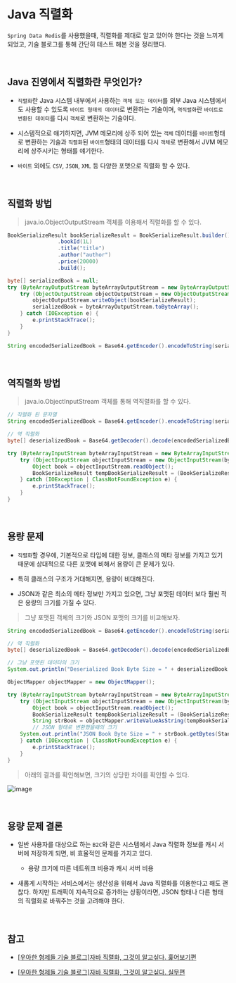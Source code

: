 # Java 직렬화

`Spring Data Redis`를 사용했을때, 직렬화를 제대로 알고 있어야 한다는 것을 느끼게 되었고, 기술 블로그를 통해 간단히 테스트 해본 것을 정리했다.

<br>

## Java 진영에서 직렬화란 무엇인가?

- `직렬화`란 Java 시스템 내부에서 사용하는 `객체 또는 데이터`를 외부 Java 시스템에서도 사용할 수 있도록 `바이트 형태의 데이터`로 변환하는 기술이며, `역직렬화`란 `바이트로 변환된 데이터`를 다시 `객체`로 변환하는 기술이다.

- 시스템적으로 얘기하지면, JVM 메모리에 상주 되어 있는 `객체` 데이터를 `바이트`형태로 변환하는 기술과 `직렬화`된 `바이트`형태의 데이터를 다시 `객체`로 변환해서 JVM 메모리에 상주시키는 형태를 얘기한다.

- `바이트` 외에도 `CSV`, `JSON`, `XML` 등 다양한 포맷으로 직렬화 할 수 있다.

<br>

## 직렬화 방법

> java.io.ObjectOutputStream 객체를 이용해서 직렬화를 할 수 있다.

```java
BookSerializeResult bookSerializeResult = BookSerializeResult.builder()
				.bookId(1L)
				.title("title")
				.author("author")
				.price(20000)
				.build();

byte[] serializedBook = null;
try (ByteArrayOutputStream byteArrayOutputStream = new ByteArrayOutputStream()) {
	try (ObjectOutputStream objectOutputStream = new ObjectOutputStream(byteArrayOutputStream)) {
		objectOutputStream.writeObject(bookSerializeResult);
		serializedBook = byteArrayOutputStream.toByteArray();
	} catch (IOException e) {
		e.printStackTrace();
	}
}

String encodedSerializedBook = Base64.getEncoder().encodeToString(serializedBook);
```

<br>

## 역직렬화 방법

> java.io.ObjectInputStream 객체를 통해 역직렬화를 할 수 있다.

```java
// 직렬화 된 문자열
String encodedSerializedBook = Base64.getEncoder().encodeToString(serializedBook);

// 역 직렬화
byte[] deserializedBook = Base64.getDecoder().decode(encodedSerializedBook);

try (ByteArrayInputStream byteArrayInputStream = new ByteArrayInputStream(deserializedBook)) {
	try (ObjectInputStream objectInputStream = new ObjectInputStream(byteArrayInputStream)) {
		Object book = objectInputStream.readObject();
		BookSerializeResult tempBookSerializeResult = (BookSerializeResult) book;
	} catch (IOException | ClassNotFoundException e) {
		e.printStackTrace();
	}
}
```

<br>

## 용량 문제

- `직렬화`할 경우에, 기본적으로 타입에 대한 정보, 클래스의 메타 정보를 가지고 있기 때문에 상대적으로 다른 포맷에 비해서 용량이 큰 문제가 있다.

- 특히 클래스의 구조가 거대해지면, 용량이 비대해진다.

- JSON과 같은 최소의 메타 정보만 가지고 있으면, 그냥 포맷된 데이터 보다 훨씬 적은 용량의 크기를 가질 수 있다.

> 그냥 포맷된 객체의 크기와 JSON 포맷의 크기를 비교해보자.

```java
String encodedSerializedBook = Base64.getEncoder().encodeToString(serializedBook);

// 역 직렬화
byte[] deserializedBook = Base64.getDecoder().decode(encodedSerializedBook);

// 그냥 포맷된 데이터의 크기
System.out.println("Deserialized Book Byte Size = " + deserializedBook.length);

ObjectMapper objectMapper = new ObjectMapper();

try (ByteArrayInputStream byteArrayInputStream = new ByteArrayInputStream(deserializedBook)) {
	try (ObjectInputStream objectInputStream = new ObjectInputStream(byteArrayInputStream)) {
		Object book = objectInputStream.readObject();
		BookSerializeResult tempBookSerializeResult = (BookSerializeResult) book;
		String strBook = objectMapper.writeValueAsString(tempBookSerializeResult);
		// JSON 형태로 변환했을때의 크기
    System.out.println("JSON Book Byte Size = " + strBook.getBytes(StandardCharsets.UTF_8).length);
	} catch (IOException | ClassNotFoundException e) {
		e.printStackTrace();
	}
}
```

> 아래의 결과를 확인해보면, 크기의 상당한 차이를 확인할 수 있다.

![image](https://user-images.githubusercontent.com/23515771/104421801-2ef73700-55bf-11eb-918b-3de13880ce89.png)

<br>

## 용량 문제 결론

- 일반 사용자를 대상으로 하는 `B2C`와 같은 시스템에서 Java 직렬화 정보를 캐시 서버에 저장하게 되면, 비 효율적인 문제를 가지고 있다.

  - 용량 크기에 따른 네트워크 비용과 캐시 서버 비용

- 새롭게 시작하는 서비스에서는 생산성을 위해서 Java 직렬화를 이용한다고 해도 괜찮다. 하지만 트래픽이 지속적으로 증가하는 상황이라면, JSON 형태나 다른 형태의 직렬화로 바꿔주는 것을 고려해야 한다.

<br>

## 참고

- [[우아한 형제들 기술 블로그]자바 직렬화, 그것이 알고싶다. 훑어보기편](https://woowabros.github.io/experience/2017/10/17/java-serialize.html)

- [[우아한 형제들 기술 블로그]자바 직렬화, 그것이 알고싶다. 실무편](https://woowabros.github.io/experience/2017/10/17/java-serialize2.html)
